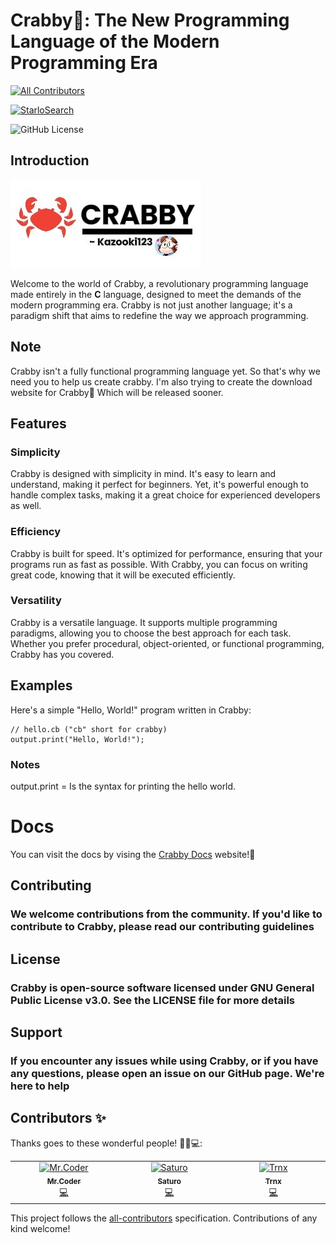 # Crabby🦀: The New Programming Language of the Modern Programming Era
<!-- ALL-CONTRIBUTORS-BADGE:START - Do not remove or modify this section -->
[![All Contributors](https://img.shields.io/badge/all_contributors-2-orange.svg?style=flat-square)](#contributors-)
<!-- ALL-CONTRIBUTORS-BADGE:END -->

[![StarloSearch](https://avatars.githubusercontent.com/u/139462470?s=48&v=4)](https://github.com/Kazooki123/starlosearch.git)

![GitHub License](https://img.shields.io/github/license/Kazooki123/crabby?style=for-the-badge&logo=gnu&logoColor=%23A42E2B)

## Introduction

![Logo](https://github.com/Kazooki123/crabby/blob/main/examples/crabbylogo.jpg)

Welcome to the world of Crabby, a revolutionary programming language made entirely in the **C** language, designed to meet the demands of the modern programming era. Crabby is not just another language; it's a paradigm shift that aims to redefine the way we approach programming.

## Note

Crabby isn't a fully functional programming language yet. So that's why we need you to help us create crabby. I'm also trying to create the download website for Crabby🦀 Which will be released sooner.

## Features

### Simplicity

Crabby is designed with simplicity in mind. It's easy to learn and understand, making it perfect for beginners. Yet, it's powerful enough to handle complex tasks, making it a great choice for experienced developers as well.

### Efficiency

Crabby is built for speed. It's optimized for performance, ensuring that your programs run as fast as possible. With Crabby, you can focus on writing great code, knowing that it will be executed efficiently.

### Versatility

Crabby is a versatile language. It supports multiple programming paradigms, allowing you to choose the best approach for each task. Whether you prefer procedural, object-oriented, or functional programming, Crabby has you covered.

## Examples

Here's a simple "Hello, World!" program written in Crabby:

```crabby
// hello.cb ("cb" short for crabby)
output.print("Hello, World!");
```

### Notes

output.print = Is the syntax for printing the hello world.

# Docs

You can visit the docs by vising the <a href="https://crabby-docs.vercel.app/">Crabby Docs</a> website!🦀

## Contributing

### We welcome contributions from the community. If you'd like to contribute to Crabby, please read our contributing guidelines

## License

### Crabby is open-source software licensed under GNU General Public License v3.0. See the LICENSE file for more details

## Support

### If you encounter any issues while using Crabby, or if you have any questions, please open an issue on our GitHub page. We're here to help

## Contributors ✨

Thanks goes to these wonderful people! 👨‍💻💻:

<!-- ALL-CONTRIBUTORS-LIST:START - Do not remove or modify this section -->
<!-- prettier-ignore-start -->
<!-- markdownlint-disable -->
<table>
  <tbody>
    <tr>
      <td align="center" valign="top" width="14.28%"><a href="https://github.com/Satvik-2727"><img src="https://avatars.githubusercontent.com/u/87568817?v=4?s=100" width="100px;" alt="Mr.Coder"/><br /><sub><b>Mr.Coder</b></sub></a><br /><a href="https://github.com/Kazooki123/crabby/commits?author=Satvik-2727" title="Code">💻</a></td>
      <td align="center" valign="top" width="14.28%"><a href="https://github.com/Scarleyegaming"><img src="https://avatars.githubusercontent.com/u/93965392?v=4?s=100" width="100px;" alt="Saturo"/><br /><sub><b>Saturo</b></sub></a><br /><a href="https://github.com/Kazooki123/crabby/commits?author=Scarleyegaming" title="Code">💻</a></td>
      <td align="center" valign="top" width="14.28%"><a href="https://tiramify.dev"><img src="https://avatars.githubusercontent.com/u/94789999?v=4?s=100" width="100px;" alt="Trnx"/><br /><sub><b>Trnx</b></sub></a><br /><a href="https://github.com/Kazooki123/crabby/commits?author=trnxdev" title="Code">💻</a></td>
    </tr>
  </tbody>
</table>

<!-- markdownlint-restore -->
<!-- prettier-ignore-end -->

<!-- ALL-CONTRIBUTORS-LIST:END -->

This project follows the [all-contributors](https://github.com/all-contributors/all-contributors) specification. Contributions of any kind welcome!
